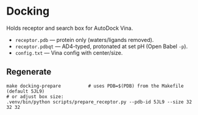 # Docking

Holds receptor and search box for AutoDock Vina.

- `receptor.pdb`   — protein only (waters/ligands removed).
- `receptor.pdbqt` — AD4-typed, protonated at set pH (Open Babel `-p`).
- `config.txt`     — Vina config with center/size.

## Regenerate
```
make docking-prepare          # uses PDB=$(PDB) from the Makefile (default 5JL9)
# or adjust box size:
.venv/bin/python scripts/prepare_receptor.py --pdb-id 5JL9 --size 32 32 32
```
